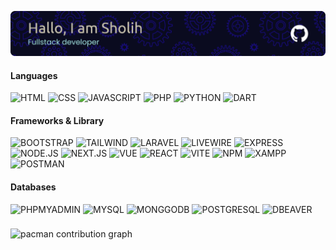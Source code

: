 ![Header](./github-header-banner.png)

#### Languages

![HTML](https://img.shields.io/badge/HTML5-E34F26?style=for-the-badge&logo=html5&logoColor=white) ![CSS](https://img.shields.io/badge/CSS4-1572B6?style=for-the-badge&logo=css3&logoColor=white) ![JAVASCRIPT](https://img.shields.io/badge/JavaScript-323330?style=for-the-badge&logo=javascript&logoColor=F7DF1E) ![PHP](https://img.shields.io/badge/PHP-777BB4?style=for-the-badge&logo=php&logoColor=white) ![PYTHON](https://img.shields.io/badge/Python-FFD43B?style=for-the-badge&logo=python&logoColor=blue) ![DART](https://img.shields.io/badge/Dart-0175C2?style=for-the-badge&logo=dart&logoColor=white)

#### Frameworks & Library

![BOOTSTRAP](https://img.shields.io/badge/Bootstrap-563D7C?style=for-the-badge&logo=bootstrap&logoColor=white) ![TAILWIND](https://img.shields.io/badge/Tailwind_CSS-38B2AC?style=for-the-badge&logo=tailwind-css&logoColor=white) ![LARAVEL](https://img.shields.io/badge/Laravel-FF2D20?style=for-the-badge&logo=laravel&logoColor=whites) ![LIVEWIRE](https://img.shields.io/badge/livewire-4e56a6?style=for-the-badge&logo=livewire&logoColor=white) ![EXPRESS](https://img.shields.io/badge/Express%20js-000000?style=for-the-badge&logo=express&logoColor=white) ![NODE.JS](https://img.shields.io/badge/Node%20js-339933?style=for-the-badge&logo=nodedotjs&logoColor=white) ![NEXT.JS](https://img.shields.io/badge/next%20js-000000?style=for-the-badge&logo=nextdotjs&logoColor=white) ![VUE](https://img.shields.io/badge/Vue%20js-35495E?style=for-the-badge&logo=vuedotjs&logoColor=4FC08D) ![REACT](https://img.shields.io/badge/React-20232A?style=for-the-badge&logo=react&logoColor=61DAFB) ![VITE](https://img.shields.io/badge/Vite-B73BFE?style=for-the-badge&logo=vite&logoColor=FFD62E) ![NPM](https://img.shields.io/badge/npm-CB3837?style=for-the-badge&logo=npm&logoColor=white) ![XAMPP](https://img.shields.io/badge/Xampp-F37623?style=for-the-badge&logo=xampp&logoColor=white) ![POSTMAN](https://img.shields.io/badge/Postman-FF6C37?style=for-the-badge&logo=Postman&logoColor=white)

#### Databases

![PHPMYADMIN](https://img.shields.io/badge/phpmyadmin-6C78AF?style=for-the-badge&logo=phpmyadmin&logoColor=white) ![MYSQL](https://img.shields.io/badge/MySQL-005C84?style=for-the-badge&logo=mysql&logoColor=white) ![MONGGODB](https://img.shields.io/badge/MongoDB-4EA94B?style=for-the-badge&logo=mongodb&logoColor=white) ![POSTGRESQL](https://img.shields.io/badge/PostgreSQL-316192?style=for-the-badge&logo=postgresql&logoColor=white) ![DBEAVER](https://img.shields.io/badge/dbeaver-382923?style=for-the-badge&logo=dbeaver&logoColor=white)

###

<picture>
  <source media="(prefers-color-scheme: dark)" srcset="https://raw.githubusercontent.com/maurodesouza/maurodesouza/output/pacman-contribution-graph-dark.svg">
  <source media="(prefers-color-scheme: light)" srcset="https://raw.githubusercontent.com/maurodesouza/maurodesouza/output/pacman-contribution-graph.svg">
  <img alt="pacman contribution graph" src="https://raw.githubusercontent.com/maurodesouza/maurodesouza/output/pacman-contribution-graph.svg">
</picture>

###
